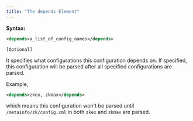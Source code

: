 ```yaml
---
title: "The depends Element"
---
```


**Syntax:**

```xml
<depends>a_list_of_config_names</depends>
```

`[Optional]`

It specifies what configurations this configuration depends on. If
specified, this configuration will be parsed after all specified
configurations are parsed.

Example,

```xml
<depends>zkex, zkmax</depends>
```

which means this configuration won't be parsed until
`/metainfo/zk/config.xml` in both `zkex` and `zkmax` are parsed.


